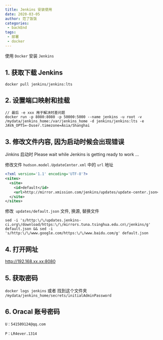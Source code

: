 ```yaml
---
title: Jenkins 安装使用
date: 2020-03-05
author: 范了饭饭
categories:
 - backEnd
tags: 
 - 部署
 - docker
---
```


使用 `Docker` 安装 `Jenkins` 

## 1. 获取下载 Jenkins 

`docker pull jenkins/jenkins:lts`


## 2. 设置端口映射和挂载
```
// 最后 -e xxx 用于解决时差问题
docker run -p 8080:8080 -p 50000:5000 --name jenkins -u root -v /mydata/jenkins_home:/var/jenkins_home -d jenkins/jenkins:lts -e JAVA_OPTS=-Duser.timezone=Asia/Shanghai
```

## 3. 修改文件内容, 因为启动时候会出现错误

Jinkins 启动时 Please wait while Jenkins is getting ready to work ...

修改文件 `hudson.model.UpdateCenter.xml` 中的 `url` 地址
```xml
<?xml version='1.1' encoding='UTF-8'?>
<sites>
  <site>
    <id>default</id>
    <url>http://mirror.xmission.com/jenkins/updates/update-center.json</url>
  </site>
</sites>
```
修改` updates/default.json` 文件, 换源, 替换文件
```shell
sed -i 's/http:\/\/updates.jenkins-ci.org\/download/https:\/\/mirrors.tuna.tsinghua.edu.cn\/jenkins/g' default.json && sed -i 's/http:\/\/www.google.com/https:\/\/www.baidu.com/g' default.json
```

## 4. 打开网址

http://192.168.xx.xx:8080


## 5. 获取密码

`docker logs jenkins` 或者 找到这个文件夹 `/mydata/jenkins_home/secrets/initialAdminPassword`



## 6. Oracal 账号密码
```
U：541509124@qq.com
 
P：LR4ever.1314
```
